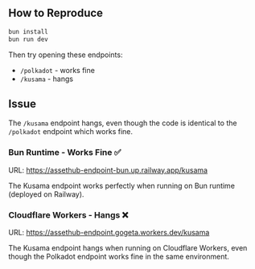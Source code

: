 ## How to Reproduce

```txt
bun install
bun run dev
```

Then try opening these endpoints:
- `/polkadot` - works fine
- `/kusama` - hangs

## Issue

The `/kusama` endpoint hangs, even though the code is identical to the `/polkadot` endpoint which works fine.

### Bun Runtime - Works Fine ✅
URL: https://assethub-endpoint-bun.up.railway.app/kusama

The Kusama endpoint works perfectly when running on Bun runtime (deployed on Railway).

### Cloudflare Workers - Hangs ❌
URL: https://assethub-endpoint.gogeta.workers.dev/kusama

The Kusama endpoint hangs when running on Cloudflare Workers, even though the Polkadot endpoint works fine in the same environment.
